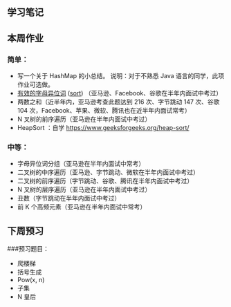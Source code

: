## 学习笔记 ##

## 本周作业 ##

### 简单：
* 写一个关于 HashMap 的小总结。
说明：对于不熟悉 Java 语言的同学，此项作业可选做。
* [有效的字母异位词](242.valid-anagram.py3) ([sort](242.valid-anagram_sort.py3)) （亚马逊、Facebook、谷歌在半年内面试中考过）
* 两数之和（近半年内，亚马逊考查此题达到 216 次、字节跳动 147 次、谷歌 104 次，Facebook、苹果、微软、腾讯也在近半年内面试常考）
* N 叉树的前序遍历（亚马逊在半年内面试中考过）
* HeapSort ：自学 https://www.geeksforgeeks.org/heap-sort/
### 中等：
* 字母异位词分组（亚马逊在半年内面试中常考）
* 二叉树的中序遍历（亚马逊、字节跳动、微软在半年内面试中考过）
* 二叉树的前序遍历（字节跳动、谷歌、腾讯在半年内面试中考过）
* N 叉树的层序遍历（亚马逊在半年内面试中考过）
* 丑数（字节跳动在半年内面试中考过）
* 前 K 个高频元素（亚马逊在半年内面试中常考）
## 下周预习
###预习题目：
* 爬楼梯
* 括号生成
* Pow(x, n)
* 子集
* N 皇后
